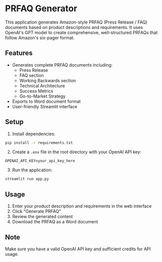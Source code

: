 # PRFAQ Generator

This application generates Amazon-style PRFAQ (Press Release / FAQ) documents based on product descriptions and requirements. It uses OpenAI's GPT model to create comprehensive, well-structured PRFAQs that follow Amazon's six-pager format.

## Features
- Generates complete PRFAQ documents including:
  - Press Release
  - FAQ section
  - Working Backwards section
  - Technical Architecture
  - Success Metrics
  - Go-to-Market Strategy
- Exports to Word document format
- User-friendly Streamlit interface

## Setup
1. Install dependencies:
```bash
pip install -r requirements.txt
```

2. Create a `.env` file in the root directory with your OpenAI API key:
```
OPENAI_API_KEY=your_api_key_here
```

3. Run the application:
```bash
streamlit run app.py
```

## Usage
1. Enter your product description and requirements in the web interface
2. Click "Generate PRFAQ"
3. Review the generated content
4. Download the PRFAQ as a Word document

## Note
Make sure you have a valid OpenAI API key and sufficient credits for API usage.
